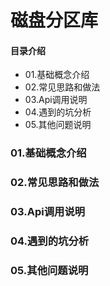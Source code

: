 # 磁盘分区库
#### 目录介绍
- 01.基础概念介绍
- 02.常见思路和做法
- 03.Api调用说明
- 04.遇到的坑分析
- 05.其他问题说明


### 01.基础概念介绍



### 02.常见思路和做法


### 03.Api调用说明



### 04.遇到的坑分析


### 05.其他问题说明







